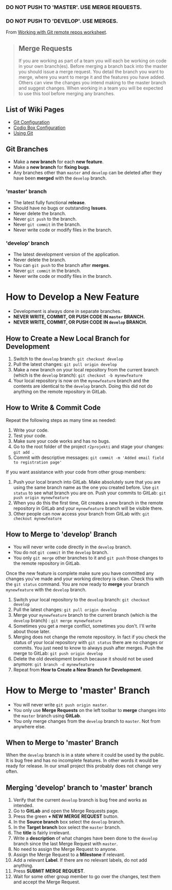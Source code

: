 ### DO NOT PUSH TO 'MASTER'. USE MERGE REQUESTS. ###
### DO NOT PUSH TO 'DEVELOP'. USE MERGES. ###
From [Working with Git remote repos worksheet](https://github.com/covcom/205CDE/blob/master/labs/02%20Git%20Remotes/worksheet.md).

> ## Merge Requests ##
> If you are working as part of a team you will each be working on code in your own branch(es). Before merging a branch back into the master you should issue a merge request. You detail the branch you want to merge, where you want to merge it and the features you have added. Others can view the changes you intend making to the master branch and suggest changes. When working in a team you will be expected to use this tool before merging any branches.

## List of Wiki Pages ##
* [Git Configuration](git-configuration)
* [Codio Box Configuration](codio-box-configuration)
* [Using Git](using-git)

## Git Branches ##
* Make a **new branch** for each **new feature**.
* Make a **new branch** for **fixing bugs**.
* Any branches other than `master` and `develop` can be deleted after they have been **merged** with the `develop` branch.

### 'master' branch ##
* The latest fully functional **release**.
* Should have no bugs or outstanding **Issues**.
* Never delete the branch.
* Never `git push` to the branch.
* Never `git commit` in the branch.
* Never write code or modify files in the branch.

### 'develop' branch ###
* The latest development version of the application.
* Never delete the branch.
* You can `git push` to the branch after **merges**.
* Never `git commit` in the branch.
* Never write code or modify files in the branch.

# How to Develop a New Feature #
* Development is always done in separate branches.
* **NEVER WRITE, COMMIT, OR PUSH CODE IN `master` BRANCH.**
* **NEVER WRITE, COMMIT, OR PUSH CODE IN `develop` BRANCH.**

## How to Create a New Local Branch for Development ##
1. Switch to the `develop` branch: `git checkout develop`
1. Pull the latest changes: `git pull origin develop`
1. Make a new branch on your local repository from the current branch (which is the `develop` branch): `git checkout -b mynewfeature`
1. Your local repository is now on the `mynewfeature` branch and the contents are identical to the `develop` branch. Doing this did not do anything on the remote repository in GitLab.

## How to Write & Commit Code ##
Repeat the following steps as many time as needed:

1. Write your code.
1. Test your code.
1. Make sure your code works and has no bugs.
1. Go to the root folder of the project `r2projekti` and stage your changes: `git add .`
1. Commit with descriptive messages: `git commit -m 'Added email field to registration page'`

If you want assistance with your code from other group members:

1. Push your local branch into GitLab. Make absolutely sure that you are using the same branch name as the one you created before. Use `git status` to see what branch you are on. Push your commits to GitLab: `git push origin mynewfeature`
1. When you do this the first time, Git creates a new branch in the remote repository in GitLab and your `mynewfeature` branch will be visible there.
1. Other people can now access your branch from GitLab with: `git checkout mynewfeature`

## How to Merge to 'develop' Branch ##
* You will never write code directly in the `develop` branch.
* You do not `git commit` in the `develop` branch.
* You only `git merge` other branches to it and `git push` those changes to the remote repository in GitLab.

Once the new feature is complete make sure you have committed any changes you've made and your working directory is clean. Check this with the `git status` command. You are now ready to **merge** your branch `mynewfeature` with the `develop` branch.

1. Switch your local repository to the `develop` branch: `git checkout develop`
1. Pull the latest changes: `git pull origin develop`
1. Merge your `mynewfeature` branch to the current branch (which is the `develop` branch) : `git merge mynewfeature`
1. Sometimes you get a merge conflict, sometimes you don't. I'll write about those later.
1. Merging does not change the remote repository. In fact if you check the status of your local repository with `git status` there are no changes or commits. You just need to know to always push after merges. Push the merge to GitLab: `git push origin develop`
1. Delete the old development branch because it should not be used anymore: `git branch -d mynewfeature`
1. Repeat from **How to Create a New Branch for Development**.

# How to Merge to 'master' Branch #
* You will never write `git push origin master`.
* You only use **Merge Requests** on the left toolbar to **merge** changes into the `master` branch using **GitLab**.
* You only merge changes from the `develop` branch to `master`. Not from anywhere else.

## When to Merge to 'master' Branch ##
When the `develop` branch is in a state where it could be used by the public. It is bug free and has no incomplete features. In other words it would be ready for release. In our small project this probably does not change very often.

## Merging 'develop' branch to 'master' branch ##
1. Verify that the current `develop` branch is bug free and works as intended.
1. Go to **GitLab** and open the Merge Requests page.
1. Press the green **+ NEW MERGE REQUEST** button.
1. In the **Source branch** box select the `develop` branch.
1. In the **Target branch** box select the `master` branch.
1. The **title** is fairly irrelevant.
1. Write a **description** of what changes have been done to the `develop` branch since the last Merge Request with `master`.
1. No need to assign the Merge Request to anyone.
1. Assign the Merge Request to a **Milestone** if relevant.
1. Add a relevant **Label**. If there are no relevant labels, do not add anything.
1. Press **SUBMIT MERGE REQUEST**.
1. Wait for some other group member to go over the changes, test them and accept the Merge Request.